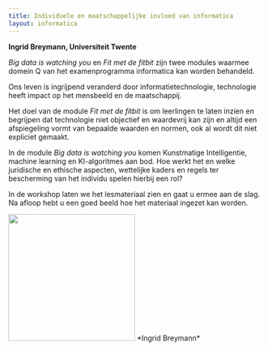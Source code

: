 ```yaml
---
title: Individuele en maatschappelijke invloed van informatica
layout: informatica
---
```


**Ingrid Breymann, Universiteit Twente**

*Big data is watching you* en *Fit met de fitbit* zijn twee modules 
waarmee domein Q van het examenprogramma informatica kan worden behandeld. 

Ons leven is ingrijpend veranderd door informatietechnologie, 
technologie heeft impact op het mensbeeld en de maatschappij.

Het doel van de module *Fit met de fitbit* is om leerlingen te laten inzien en begrijpen 
dat technologie niet objectief en waardevrij kan zijn en 
altijd een afspiegeling vormt van bepaalde waarden en normen, 
ook al wordt dit niet expliciet gemaakt. 

In de module *Big data is watching you* komen Kunstmatige Intelligentie, 
machine learning en KI-algoritmes aan bod. 
Hoe werkt het en welke juridische en ethische aspecten, 
wettelijke kaders en regels ter bescherming van het individu spelen hierbij een rol?

In de workshop laten we het lesmateriaal zien en 
gaat u ermee aan de slag. 
Na afloop hebt u een goed beeld hoe het materiaal ingezet kan worden.

<img src="{{'/public/images/ingrid-breymann-portret.png' | relative_url}}" width="250">
*Ingrid Breymann*